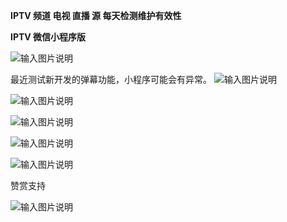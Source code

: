  **IPTV 频道 电视 直播 源 每天检测维护有效性** 




 **IPTV 微信小程序版** 

![输入图片说明](https://images.gitee.com/uploads/images/2021/0801/182037_7d5ab2cc_1280996.jpeg "iptv.jpg")



最近测试新开发的弹幕功能，小程序可能会有异常。
![输入图片说明](https://images.gitee.com/uploads/images/2021/0814/221719_bfccc901_1280996.jpeg "微信图片_20210814221650.jpg")











![输入图片说明](https://images.gitee.com/uploads/images/2021/0801/220213_a72010c7_1280996.jpeg "微信图片_20210801220134.jpg")




![输入图片说明](https://images.gitee.com/uploads/images/2021/0801/220227_15b5fed6_1280996.jpeg "微信图片_20210801220143.jpg")




![输入图片说明](https://images.gitee.com/uploads/images/2021/0801/220244_65bde1fd_1280996.jpeg "微信图片_20210801220139.jpg")




![输入图片说明](https://images.gitee.com/uploads/images/2021/0801/220310_bf45cfb1_1280996.jpeg "微信图片_20210801220147.jpg")


赞赏支持


![输入图片说明](https://images.gitee.com/uploads/images/2021/0808/215000_c6c49ff8_1280996.jpeg "zs.jpg")

